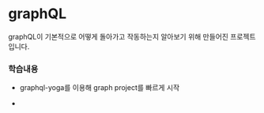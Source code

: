 # graphQL

graphQL이 기본적으로 어떻게 돌아가고 작동하는지 알아보기 위해 만들어진 프로젝트입니다.

### 학습내용

- graphql-yoga를 이용해 graph project를 빠르게 시작

-
